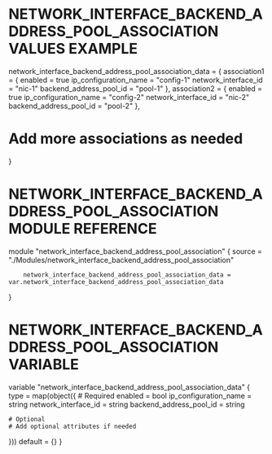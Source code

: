 # NETWORK_INTERFACE_BACKEND_ADDRESS_POOL_ASSOCIATION VALUES EXAMPLE
network_interface_backend_address_pool_association_data = {
  association1 = {
    enabled                 = true
    ip_configuration_name   = "config-1"
    network_interface_id    = "nic-1"
    backend_address_pool_id = "pool-1"
  },
  association2 = {
    enabled                 = true
    ip_configuration_name   = "config-2"
    network_interface_id    = "nic-2"
    backend_address_pool_id = "pool-2"
  },
  # Add more associations as needed
}

# NETWORK_INTERFACE_BACKEND_ADDRESS_POOL_ASSOCIATION MODULE REFERENCE
module "network_interface_backend_address_pool_association" {
        source = "./Modules/network_interface_backend_address_pool_association"

        network_interface_backend_address_pool_association_data = var.network_interface_backend_address_pool_association_data
}

# NETWORK_INTERFACE_BACKEND_ADDRESS_POOL_ASSOCIATION VARIABLE
variable "network_interface_backend_address_pool_association_data" {
  type = map(object({
    # Required
    enabled                 = bool
    ip_configuration_name   = string
    network_interface_id    = string
    backend_address_pool_id = string

    # Optional
    # Add optional attributes if needed
  }))
  default = {}
}
